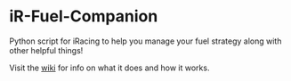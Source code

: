 # iR-Fuel-Companion
Python script for iRacing to help you manage your fuel strategy along with other helpful things!

Visit the [wiki](https://github.com/janewsome63/iR-Fuel-Companion/wiki) for info on what it does and how it works.
